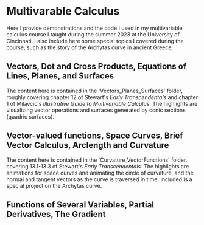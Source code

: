 # Multivarable Calculus
Here I provide demonstrations and the code I used in my multivariable calculus course I taught during the summer 2023 at the University of Cincinnati.
I also include here some special topics I covered during the course, such as the story of the Archytas curve in ancient Greece.

## Vectors, Dot and Cross Products, Equations of Lines, Planes, and Surfaces

The content here is contained in the 'Vectors_Planes_Surfaces' folder, roughly covering chapter 12 of Stewart's *Early Transcendentals* and chapter 1 of Milavcic's *Illustrative Guide to Multivariable Calculus*. The highlights are visualizing vector operations and surfaces generated by conic sections (quadric surfaces).

## Vector-valued functions, Space Curves, Brief Vector Calculus, Arclength and Curvature

The content here is contained in the 'Curvature_VectorFunctions' folder. covering 13.1-13.3 of Stewart's *Early Transcendentals*. The highlights are animations for space curves and animating the circle of curvature, and the normal and tangent vectors as the curve is traversed in time. Included is a special project on the Archytas curve.

## Functions of Several Variables, Partial Derivatives, The Gradient
